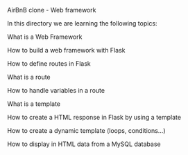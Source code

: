AirBnB clone - Web framework


In this directory we are learning the following topics:


What is a Web Framework

How to build a web framework with Flask

How to define routes in Flask

What is a route

How to handle variables in a route

What is a template

How to create a HTML response in Flask by using a template

How to create a dynamic template (loops, conditions…)

How to display in HTML data from a MySQL database
